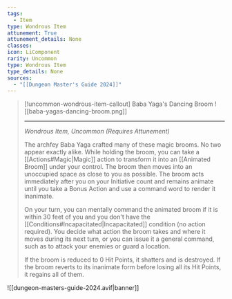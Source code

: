 ```yaml
---
tags:
  - Item
type: Wondrous Item
attunement: True
attunement_details: None
classes:
icon: LiComponent
rarity: Uncommon
type: Wondrous Item
type_details: None
sources: 
  - "[[Dungeon Master's Guide 2024]]"
---
```

>[!uncommon-wondrous-item-callout] Baba Yaga's Dancing Broom
>![[baba-yagas-dancing-broom.png]]
>
>- - -
>_Wondrous Item, Uncommon (Requires Attunement)_
>
>The archfey Baba Yaga crafted many of these magic brooms. No two appear exactly alike. While holding the broom, you can take a [[Actions#Magic\|Magic]] action to transform it into an [[Animated Broom]] under your control. The broom then moves into an unoccupied space as close to you as possible. The broom acts immediately after you on your Initiative count and remains animate until you take a Bonus Action and use a command word to render it inanimate.
>
>On your turn, you can mentally command the animated broom if it is within 30 feet of you and you don't have the [[Conditions#Incapacitated\|Incapacitated]] condition (no action required). You decide what action the broom takes and where it moves during its next turn, or you can issue it a general command, such as to attack your enemies or guard a location.
>
>If the broom is reduced to 0 Hit Points, it shatters and is destroyed. If the broom reverts to its inanimate form before losing all its Hit Points, it regains all of them.

![[dungeon-masters-guide-2024.avif|banner]]